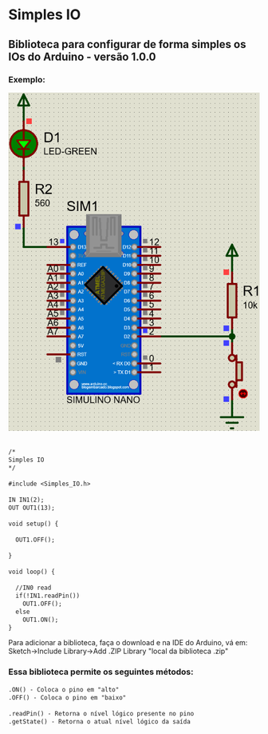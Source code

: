 # Simples IO

## Biblioteca para configurar de forma simples os IOs do Arduino - versão 1.0.0

### Exemplo:

![plot](Ex01.png)

```

/*
Simples IO
*/

#include <Simples_IO.h>

IN IN1(2);
OUT OUT1(13);

void setup() {

  OUT1.OFF();

}

void loop() {

  //IN0 read
  if(!IN1.readPin())
    OUT1.OFF();
  else
    OUT1.ON();            
}

```

Para adicionar a biblioteca, faça o download e na IDE do Arduino, vá em:
Sketch->Include Library->Add .ZIP Library "local da biblioteca .zip"

### Essa biblioteca permite os seguintes métodos:
```
.ON() - Coloca o pino em "alto"
.OFF() - Coloca o pino em "baixo"

.readPin() - Retorna o nível lógico presente no pino
.getState() - Retorna o atual nível lógico da saída
```
